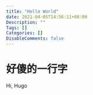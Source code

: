 ```yaml
---
title: "Hello World"
date: 2021-04-05T14:56:11+08:00
Description: ""
Tags: []
Categories: []
DisableComments: false
---
```


# 好傻的一行字

Hi, Hugo